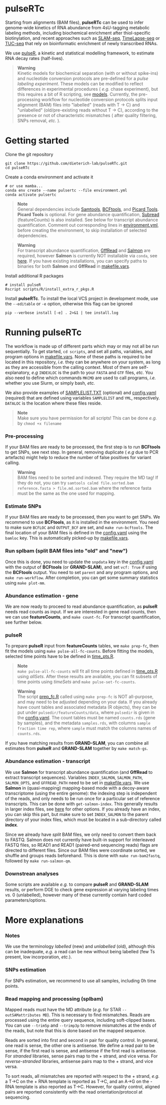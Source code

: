 # pulseRTc

Starting from alignments (BAM files), **pulseRTc** can be used to infer genome-wide kinetics of RNA abundance from 4sU-tagging metabolic labeling methods, including biochemical enrichment after thiol-specific biotinylation, and recent approaches such as [SLAM-seq](https://www.nature.com/articles/nmeth.4435), [TimeLapse-seq](https://www.nature.com/articles/nmeth.4582) or [TUC-seq](https://onlinelibrary.wiley.com/doi/10.1002/anie.201707465) that rely on bioinformatic enrichment of newly transcribed RNAs.

We use [pulseR](https://dieterich-lab.github.io/pulseR/index.html), a kinetic and statistical modelling framework, to estimate RNA decay rates (half-lives).

> **Warning**\
> Kinetic models for biochemical separation (with or without spike-ins) and nucleotide conversion protocols are pre-defined for a _pulse labeling experiment_. These models can be modified to reflect differences in experimental procedures ( _e.g._ chase experiment), but this requires a bit of R scripting, see [models](scripts/R/pulser/models.R). Currently, the pre-processing workflow for nucleotide conversion protocols splits input alignment (BAM) files into "labelled" (reads with T -> C) and "unlabelled" (old/pre-existing reads without T -> C), according to the presence or not of characteristic mismatches ( after quality filtering, SNPs removal, _etc._ ).

# Getting started

Clone the git repository

```
git clone https://github.com/dieterich-lab/pulseRTc.git
cd pulseRTc
```

Create a conda environment and activate it

```
# or use mamba...
conda env create --name pulsertc --file environment.yml
conda activate pulsertc
```

> **Note**\
> General dependencies include [Samtools](http://www.htslib.org/), [BCFtools](http://samtools.github.io/bcftools/howtos/index.html), and [Picard Tools](https://broadinstitute.github.io/picard/). **Picard Tools** is optional. For gene abundance quantification, [Subread](http://subread.sourceforge.net/) (featureCounts) is also installed. See below for transcript abundance quantification. Comment out corresponding lines in [environment.yml](environment.yaml), before creating the environment, to skip installation of selected dependencies.

> **Warning**\
> For transcript abundance quantification, [GffRead](http://ccb.jhu.edu/software/stringtie/gff.shtml#gffread) and [Salmon](https://salmon.readthedocs.io/en/latest/) are required, however **Salmon** is currently NOT installable via `conda`, see [here](https://github.com/dieterich-lab/pulseRTc/issues/2). If you have existing installations, you can specify paths to binaries for both **Salmon** and **GffRead** in [makefile.vars](scripts/makefile.vars).

Install additional R packages

```
# install pulseR
Rscript scripts/R/install_extra_r_pkgs.R
```

Install **pulseRTc**. To install the local VCS project in development mode, use the `--editable` or `-e` option, otherwise
this flag can be ignored

```
pip --verbose install [-e] . 2>&1 | tee install.log
```

# Running **pulseRTc**

The workflow is made up of different parts which may or may not all be run sequentially. To get started, `cd scripts`, and set all paths, variables, and program options in [makefile.vars](scripts/makefile.vars). None of these paths is required to be located in this repository, _i.e._ they can be anywhere on your system, as long as they are accessible from the calling context. Most of them are self-explanatory, _e.g_ `INDEXLOC` is the path to your `FASTA` and `GTF` files, _etc._ You also need to define which commands `MKCMD` are used to call programs, _i.e._ whether you use Slurm, or simply bash, _etc._

We also provide examples of [SAMPLELIST.TXT](data/SAMPLELIST.TXT) (optional) and [config.yaml](data/config.yaml) (required) that are defined using variables `SAMPLELIST` and `YML`, respectively. `DATALOC` is the location where these files reside.

> **Note**\
> Make sure you have permission for all scripts! This can be done _e.g._ by `chmod +x filename`

### Pre-processing

If your BAM files are ready to be processed, the first step is to run **BCFtools** to get SNPs, see next step. In general, removing duplicate ( _e.g_ due to PCR artefacts) might help to reduce the number of false positives for variant calling.

> **Warning**\
> BAM files need to be sorted and indexed. They require the MD tag! If they do not, you can try `samtools calmd file.sorted.bam reference.fasta > file.md.sorted.bam` where the reference fasta must be the same as the one used for mapping.

### Estimate SNPs

If your BAM files are ready to be processed, then you want to get SNPs. We recommend to use **BCFtools**, as it is installed in the environment. You need to make sure `BCFLOC` and `OUTPUT_BCF` are set, and `make run-bcftools`. The final location of your BAM files is defined in the [config.yaml](data/config.yaml) using the `bamloc` key. This is automatically picked-up by [makefile.vars](scripts/makefile.vars).

### Run splbam (split BAM files into "old" and "new")

Once this is done, you need to update the `snpdata` key in the [config.yaml](data/config.yaml) with the output of **BCFtools** (or **GRAND-SLAM**), and set `vcf: True` if using the **BCFtools** output. You need to set `parent` and any program options, and `make run-workflow`. After completion, you can get some summary statistics using `make plot-mm`.

### Abundance estimation - gene

We are now ready to proceed to read abundance quantification, as **pulseR** needs read counts as input. If we are interested in gene read counts, then we can use **featureCounts**, and `make count-fc`. For transcript quantification, see further below.

### pulseR

To prepare **pulseR** input from **featureCounts** tables, we `make prep-fc`, then fit the models using `make pulse-all-fc-counts`. Before fitting the models, selected time points have to be defined in [time_pts.R](scripts/R/pulser/time_pts.R).

> **Note**\
> `make pulse-all-fc-counts` will fit all time points defined in [time_pts.R](scripts/R/pulser/time_pts.R) using _allSets_. After these results are available, you can fit subsets of time points using _timeSets_ and `make pulse-set-fc-counts`.

> **Warning**\
> The script [prep_fc.R](scripts/R/pulser/prep_fc.R) called using `make prep-fc` is NOT all-purpose, and may need to be adjusted depending on your data. If you already have count tables and associated metadata (R objects), they can be put under `pulsedir/featureCounts/data`, where `pulsedir` is given in the [config.yaml](data/config.yaml). The count tables must be named `counts.rds` (gene by samples), and the metadata `samples.rds`, with columns `sample fraction time rep`, where `sample` must match the columns names of `counts.rds`.

If you have matching results from **GRAND-SLAM**, you can combine all estimates from **pulseR** and **GRAND-SLAM** together by `make match-gs`.

### Abundance estimation - transcript

We use **Salmon** for transcript abundance quantification (and **GffRead** to extract transcript sequences). Variables `INDEX_SALMON`, `SALMON_PATH`, `SALMON_OPTS`, and `GFFREAD_PATH` need to be set in [makefile.vars](scripts/makefile.vars). We use **Salmon** in (quasi-mapping) mapping-based mode with a decoy-aware transcriptome (using the entire genome): the indexing step is independent of the reads, and only needs to be run once for a particular set of reference transcripts. This can be done with `get-salmon-index`. This generally results in larger index files, see [here](https://github.com/COMBINE-lab/salmon) for other options. If you already have an index, you can skip this part, but make sure to set `INDEX_SALMON` to the parent directory of your index files, which must be located in a sub-directory called **index**.

Since we already have _split_ BAM files, we only need to convert them back to FASTQ. Salmon does not currently have built-in support for interleaved FASTQ files, so READ1 and READ1 (paired-end sequencing reads) flags are directed to different files. Since our BAM files were coordinate sorted, we shuffle and groups reads beforehand. This is done with `make run-bam2fastq`, followed by `make run-salmon-qm`.

### Downstrean analyses

Some scripts are available _e.g._ to compare **pulseR** and **GRAND-SLAM** results, or perform DGE to check gene expression at varying labeling times _vs._ 0 (unlabelled), however many of these currently contain hard coded parameters/options.

# More explanations

### Notes

We use the terminology _labelled_ (new) and _unlabelled_ (old), although this can be inadequate, _e.g._ a read can be new without being labelled (few Ts present, low incorporation, _etc._).

### SNPs estimation

For SNPs estimation, we recommend to use all samples, including 0h time points.

### Read mapping and processing (splbam)

Mapped reads must have the MD attribute (_e.g._ for STAR `--outSAMattributes MD`). This is necessary to find mismatches. Reads are processed using the entire query sequence, including soft-clipped bases. You can use `--trim5p` and `--trimp3p` to remove mismatches at the ends of the reads, but note that this is done based on the mapped sequence.

Reads are sorted into first and second in pair for quality control. In general, one read is sense, the other one is antisense. We define a read pair to be sense, if the first read is sense, and antisense if the first read is antisense. For _stranded_ libraries, sense pairs map to the + strand, and vice versa. For _reverse-stranded_ libraries, antisense pairs map to the + strand, and vice versa.

To sort reads, all mismatches are reported with respect to the + strand, _e.g._ a T->C on the + RNA template is reported as T->C, and an A->G on the - RNA template is also reported as T->C. However, for quality control, aligned pairs are reported consistently with the read orientation/protocol at sequencing.
